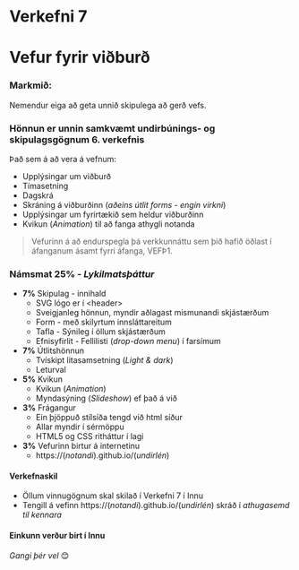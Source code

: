 # Verkefni 7 

# Vefur fyrir viðburð

### Markmið:
Nemendur eiga að geta unnið skipulega að gerð vefs.

### Hönnun er unnin samkvæmt undirbúnings- og skipulagsgögnum 6. verkefnis

Það sem á að vera á vefnum:

  * Upplýsingar um viðburð
  * Tímasetning
  * Dagskrá
  * Skráning á viðburðinn (_aðeins útlit forms - engin virkni_)
  * Upplýsingar um fyrirtækið sem heldur viðburðinn
  * Kvikun (_Animation_) til að fanga athygli notanda

> Vefurinn á að endurspegla þá verkkunnáttu sem þið hafið öðlast í áfanganum ásamt fyrri áfanga, VEFÞ1. 

### Námsmat 25% - _Lykilmatsþáttur_

-	**7%** Skipulag - innihald  
   	* SVG lógo er í &lt;header>
    * Sveigjanleg hönnun, myndir aðlagast mismunandi skjástærðum
    * Form - með skilyrtum innsláttareitum
    * Tafla - Sýnileg í öllum skjástærðum
    * Efnisyfirlit - Fellilisti (_drop-down menu_) í farsímum
-	**7%** Útlitshönnun  
    * Tvískipt litasamsetning (_Light & dark_) 
    * Leturval
- **5%** Kvikun  
    * Kvikun (_Animation_) 
    * Myndasýning (_Slideshow_) ef það á við
- **3%** Frágangur 
    * Ein þjöppuð stílsíða tengd við html síður
    * Allar myndir í sérmöppu 
    * HTML5 og CSS ritháttur í lagi
- **3%** Vefurinn birtur á internetinu 
    * https://(_notandi_).github.io/(_undirlén_)

#### Verkefnaskil

- Öllum vinnugögnum skal skilað í Verkefni 7 í Innu 
- Tengill á vefinn https://(_notandi_).github.io/(_undirlén_) skráð í _athugasemd til kennara_

#### Einkunn verður birt í Innu

_Gangi þér vel_ 😊


